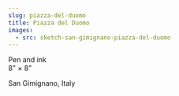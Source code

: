 ```yaml
---
slug: piazza-del-duomo
title: Piazza del Duomo
images:
  - src: sketch-san-gimignano-piazza-del-duomo
---
```

Pen and ink  
8" × 8"

San Gimignano, Italy
